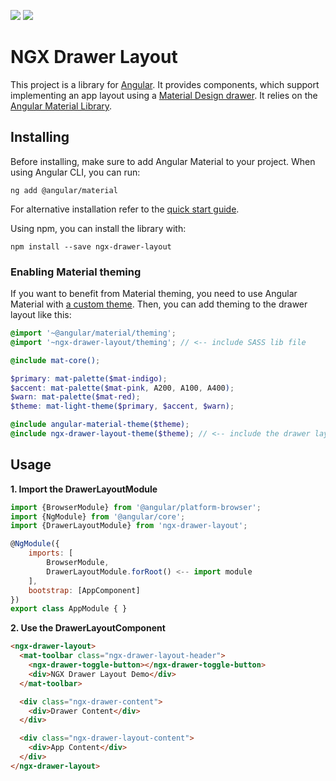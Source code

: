 <a target="_blank" href="https://www.npmjs.com/package/ngx-drawer-layout">![](https://img.shields.io/npm/v/ngx-drawer-layout.svg)</a>
![](https://img.shields.io/circleci/project/github/latusinski/ngx-drawer-layout/master.svg)

# NGX Drawer Layout

This project is a library for [Angular](https://angular.io/). It provides components, which
 support implementing an app layout using a
 [Material Design drawer](https://material.io/design/components/navigation-drawer.html).
 It relies on the [Angular Material Library](https://material.angular.io/).

## Installing

Before installing, make sure to add Angular Material to your project. When using Angular CLI, you can run:
```
ng add @angular/material
```
For alternative installation refer to the [quick start guide](https://material.angular.io/guide/getting-started).  

Using npm, you can install the library with:  
```
npm install --save ngx-drawer-layout
```

### Enabling Material theming 

If you want to benefit from Material theming, you need to use Angular Material
 with [a custom theme](https://material.angular.io/guide/theming#defining-a-custom-theme).
 Then, you can add theming to the drawer layout like this:
 
```scss
@import '~@angular/material/theming';
@import '~ngx-drawer-layout/theming'; // <-- include SASS lib file

@include mat-core();

$primary: mat-palette($mat-indigo);
$accent: mat-palette($mat-pink, A200, A100, A400);
$warn: mat-palette($mat-red);
$theme: mat-light-theme($primary, $accent, $warn);

@include angular-material-theme($theme);
@include ngx-drawer-layout-theme($theme); // <-- include the drawer layout theme
``` 

## Usage

**1. Import the DrawerLayoutModule**

```javascript
import {BrowserModule} from '@angular/platform-browser';
import {NgModule} from '@angular/core';
import {DrawerLayoutModule} from 'ngx-drawer-layout';

@NgModule({
    imports: [
        BrowserModule,
        DrawerLayoutModule.forRoot() <-- import module
    ],
    bootstrap: [AppComponent]
})
export class AppModule { }
```

**2. Use the DrawerLayoutComponent**

```html
<ngx-drawer-layout>
  <mat-toolbar class="ngx-drawer-layout-header">
    <ngx-drawer-toggle-button></ngx-drawer-toggle-button>
    <div>NGX Drawer Layout Demo</div>
  </mat-toolbar>

  <div class="ngx-drawer-content">
    <div>Drawer Content</div>
  </div>

  <div class="ngx-drawer-layout-content">
    <div>App Content</div>
  </div>
</ngx-drawer-layout>
```
